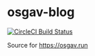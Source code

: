 # osgav-blog

[![CircleCI Build Status](https://circleci.com/gh/osgav/osgav-blog.svg?style=shield)](https://circleci.com/gh/osgav/osgav-blog)

Source for https://osgav.run

